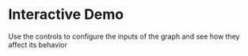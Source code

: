# Interactive Demo

Use the controls to configure the inputs of the graph and see how they affect its behavior

<embed-stackblitz
title='NGX-GRAPH DEMO'
project-id='ngx-graph-demo'
embed-opts='{"height": 800, "clickToLoad": false, "hideExplorer": true, "hideNavigation": true, "forceEmbedLayout": true, "view": "preview"}'>
</embed-stackblitz>
